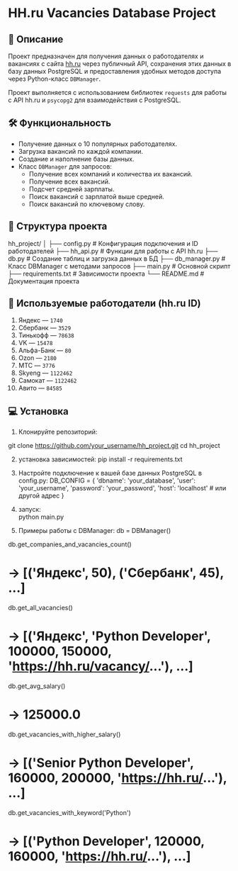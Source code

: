 # HH.ru Vacancies Database Project

## 📌 Описание

Проект предназначен для получения данных о работодателях и вакансиях с сайта [hh.ru](https://hh.ru) через публичный API, сохранения этих данных в базу данных PostgreSQL и предоставления удобных методов доступа через Python-класс `DBManager`.

Проект выполняется с использованием библиотек `requests` для работы с API hh.ru и `psycopg2` для взаимодействия с PostgreSQL.

## 🛠️ Функциональность

- Получение данных о 10 популярных работодателях.
- Загрузка вакансий по каждой компании.
- Создание и наполнение базы данных.
- Класс `DBManager` для запросов:
  - Получение всех компаний и количества их вакансий.
  - Получение всех вакансий.
  - Подсчет средней зарплаты.
  - Поиск вакансий с зарплатой выше средней.
  - Поиск вакансий по ключевому слову.

## 📂 Структура проекта
hh_project/
│
├── config.py # Конфигурация подключения и ID работодателей
├── hh_api.py # Функции для работы с API hh.ru
├── db.py # Создание таблиц и загрузка данных в БД
├── db_manager.py # Класс DBManager с методами запросов
├── main.py # Основной скрипт
├── requirements.txt # Зависимости проекта
└── README.md # Документация проекта


## 🏢 Используемые работодатели (hh.ru ID)

1. Яндекс — `1740`  
2. Сбербанк — `3529`  
3. Тинькофф — `78638`  
4. VK — `15478`  
5. Альфа-Банк — `80`  
6. Ozon — `2180`  
7. МТС — `3776`  
8. Skyeng — `1122462`  
9. Самокат — `1122462`  
10. Авито — `84585`

## 💻 Установка

1. Клонируйте репозиторий:

git clone https://github.com/your_username/hh_project.git
cd hh_project

2. установка зависимостей: 
pip install -r requirements.txt

3. Настройте подключение к вашей базе данных PostgreSQL в config.py:
DB_CONFIG = {
    'dbname': 'your_database',
    'user': 'your_username',
    'password': 'your_password',
    'host': 'localhost'  # или другой адрес
}

4. запуск:  
python main.py
5. Примеры работы с DBManager: 
db = DBManager()

db.get_companies_and_vacancies_count()
# → [('Яндекс', 50), ('Сбербанк', 45), ...]

db.get_all_vacancies()
# → [('Яндекс', 'Python Developer', 100000, 150000, 'https://hh.ru/vacancy/...'), ...]

db.get_avg_salary()
# → 125000.0

db.get_vacancies_with_higher_salary()
# → [('Senior Python Developer', 160000, 200000, 'https://hh.ru/...'), ...]

db.get_vacancies_with_keyword('Python')
# → [('Python Developer', 120000, 160000, 'https://hh.ru/...'), ...]
